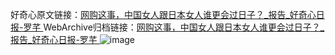好奇心原文链接：[网购这事，中国女人跟日本女人谁更会过日子？_报告_好奇心日报-罗芊 ](https://www.qdaily.com/articles/12150.html)
WebArchive归档链接：[网购这事，中国女人跟日本女人谁更会过日子？_报告_好奇心日报-罗芊 ](http://web.archive.org/web/20190623171933/https://www.qdaily.com/articles/12150.html)
![image](http://ww3.sinaimg.cn/large/007d5XDply1g3x0f6mnrcj30u02hxqoi)